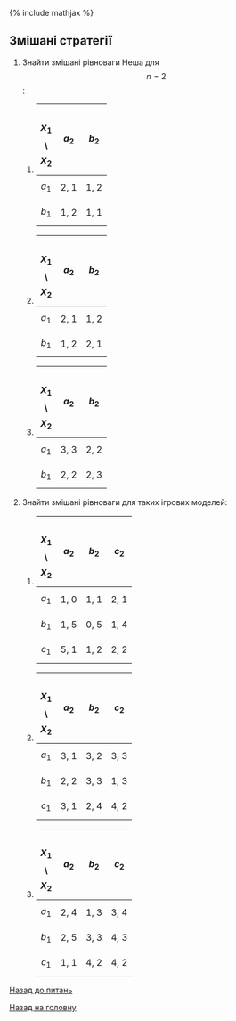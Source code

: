 <!-- 15.05 -->
{% include mathjax %}

## Змішані стратегії

1. Знайти змішані рівноваги Неша для $$n = 2$$:

	1. 
		&nbsp;$$X_1$$ \ $$X_2$$ | $$a_2$$ | $$b_2$$
		----------------------- | ------- | -------
		$$a_1$$           | 2, 1    | 1, 2
		$$b_1$$           | 1, 2    | 1, 1
	
	2. 
		&nbsp;$$X_1$$ \ $$X_2$$ | $$a_2$$ | $$b_2$$
		----------------------- | ------- | -------
		$$a_1$$           | 2, 1    | 1, 2
		$$b_1$$           | 1, 2    | 2, 1

	3. 
		&nbsp;$$X_1$$ \ $$X_2$$ | $$a_2$$ | $$b_2$$
		----------------------- | ------- | -------
		$$a_1$$           | 3, 3    | 2, 2
		$$b_1$$           | 2, 2    | 2, 3

2. Знайти змішані рівноваги для таких ігрових моделей:

	1. 
		&nbsp;$$X_1$$ \ $$X_2$$ | $$a_2$$ | $$b_2$$ | $$c_2$$
		----------------------- | ------- | ------- | -------
		$$a_1$$           | 1, 0    | 1, 1    | 2, 1
		$$b_1$$           | 1, 5    | 0, 5    | 1, 4
		$$c_1$$           | 5, 1    | 1, 2    | 2, 2
	
	2. 
		&nbsp;$$X_1$$ \ $$X_2$$ | $$a_2$$ | $$b_2$$ | $$c_2$$
		----------------------- | ------- | ------- | -------
		$$a_1$$           | 3, 1    | 3, 2    | 3, 3
		$$b_1$$           | 2, 2    | 3, 3    | 1, 3
		$$c_1$$           | 3, 1    | 2, 4    | 4, 2

	3. 
		&nbsp;$$X_1$$ \ $$X_2$$ | $$a_2$$ | $$b_2$$ | $$c_2$$
		----------------------- | ------- | ------- | -------
		$$a_1$$           | 2, 4    | 1, 3    | 3, 4
		$$b_1$$           | 2, 5    | 3, 3    | 4, 3
		$$c_1$$           | 1, 1    | 4, 2    | 4, 2

[Назад до питань](README.md)

[Назад на головну](../README.md)
